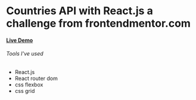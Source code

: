 # Countries API with React.js a challenge from frontendmentor.com
#### [Live Demo](https://mostafaos21.github.io/countries-api-react/)
<h6> Tools I've used </h6>
<ul>
  <li>React.js</li>
  <li>React router dom</li>
  <li>css flexbox</li>
  <li>css grid</li>
</ul>

